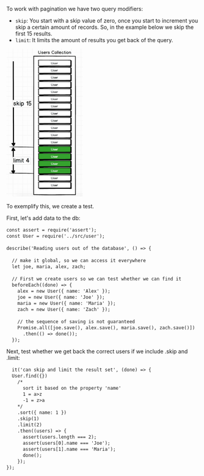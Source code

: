 To work with pagination we have two query modifiers:
- `skip`:  You start with a skip value of zero, once you start to increment you skip a certain amount of records. So, in the example below we skip the first 15 results. 
- `limit`: It limits the amount of results you get back of the query. 

<img src="images/pagination.png" width="200">

To exemplify this, we create a test. 

First, let's add data to the db:
```
const assert = require('assert');
const User = require('../src/user');

describe('Reading users out of the database', () => {

  // make it global, so we can access it everywhere
  let joe, maria, alex, zach;

  // First we create users so we can test whether we can find it
  beforeEach((done) => {
    alex = new User({ name: 'Alex' });
    joe = new User({ name: 'Joe' });
    maria = new User({ name: 'Maria' });
    zach = new User({ name: 'Zach' });

    // the sequence of saving is not guaranteed
    Promise.all([joe.save(), alex.save(), maria.save(), zach.save()])
      .then(() => done());
  });
  ```
  Next, test whether we get back the correct users if we include .skip and .limit:
  ```
    it('can skip and limit the result set', (done) => {
    User.find({})
      /*
        sort it based on the property 'name'
        1 = a>z
        -1 = z>a
      */
      .sort({ name: 1 })
      .skip(1)
      .limit(2)
      .then((users) => {
        assert(users.length === 2);
        assert(users[0].name === 'Joe');
        assert(users[1].name === 'Maria');
        done();
      });
  });
  ```

